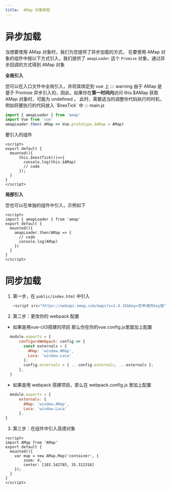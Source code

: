 ```yaml
---
title:  AMap 对象获取
---
```

# 异步加载
当想要使用 AMap 对象时，我们为您提供了异步加载的方式， 在要使用 AMap 对象的组件中按以下方式引入，我们提供了 `amapLoader` 这个 `Promise` 对象，通过异步回调的方式得到 AMap 对象

**全局引入**

您可以在入口文件中全局引入，并将其绑定到 vue 上
::: warning
由于 AMap 是基于 Promise 异步引入的，因此，如果你在**第一时间内**访问 this.$AMap 获取 AMap 对象时，可能为 undefined 。
此时，需要适当的调整你代码执行的时机，例如将要执行的代码放入 `$nexTick` 中
:::
main.js
```javascript
import { amapLoader } from 'amap'
import Vue from 'vue'
amapLoader.then( AMap => Vue.prototype.$AMap = AMap)
```
要引入的组件
```vue
<script>
export default {
  mounted(){
      this.$nextTick(()=>{
        console.log(this.$AMap)
        // code 
      });
  }
}
</script>
```
**局部引入**

您也可以在单独的组件中引入，示例如下

``` vue
<script>
import { amapLoader } from 'amap'
export default {
  mounted(){
    amapLoader.then(AMap => {
      // code
      console.log(AMap)
    })
  }
}
</script>
```

# 同步加载
1. 第一步，在 `public/index.html` 中引入
   ```javascript
   <script src="https://webapi.amap.com/maps?v=1.4.15&key=您申请的key值""></script>
   ```
2. 第二步：更改你的 webpack 配置
- 如果是用vue-cli3搭建的项目 那么你在你的vue.config.js里面加上配置
```javascript
  module.exports = {
      configureWebpack: config => {
        const externals = {
          AMap: 'window.AMap',
          Loca: 'window.Loca'
        };
        config.externals = { ...config.externals, ...externals };
      },
  }
```
- 如果是用 webpack 搭建项目，那么在 webpack.config.js 里加上配置
```javascript
  module.exports = {
      externals: {
        AMap: 'window.AMap',
        Loca: 'window.Loca'
      },
}
```
3. 第三步：在组件中引入高德对象
``` vue
<script>
import AMap from 'AMap'
export default {
  mounted(){
    var map = new AMap.Map('container', {
        zoom: 4,
        center: [102.342785, 35.312316]
    });
  }
}
</script>
```
